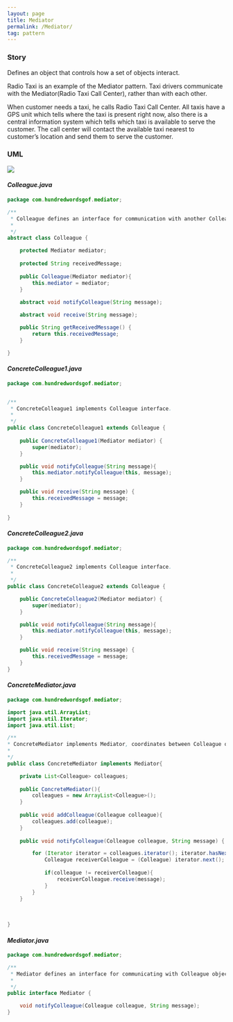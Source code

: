 ```yaml
---
layout: page
title: Mediator
permalink: /Mediator/
tag: pattern
---
```




### Story 

Defines an object that controls how a set of objects interact.

Radio Taxi is an example of the Mediator pattern.
Taxi drivers communicate with the Mediator(Radio Taxi Call Center), rather than with each other. 

When customer needs a taxi, he calls Radio Taxi Call Center. 
All taxis have a GPS unit which tells where the taxi is present right now, also there is a central information system which tells which taxi is available to serve the customer. 
The call center will contact the available taxi nearest to customer’s location and send them to serve the customer.



### UML 
![]({{site.baseurl}}/assets/img/mediator.png)

#### *Colleague.java* 
```java 
package com.hundredwordsgof.mediator;

/**
 * Colleague defines an interface for communication with another Colleague via mediator.
 *
 */
abstract class Colleague {

	protected Mediator mediator;
	
	protected String receivedMessage;
	
	public Colleague(Mediator mediator){
		this.mediator = mediator;
	}
	
	abstract void notifyColleague(String message);

	abstract void receive(String message);

	public String getReceivedMessage() {
		return this.receivedMessage;
	}

}
```

#### *ConcreteColleague1.java* 
```java 
package com.hundredwordsgof.mediator;


/**
 * ConcreteColleague1 implements Colleague interface.
 *
 */
public class ConcreteColleague1 extends Colleague {
	
	public ConcreteColleague1(Mediator mediator) {
		super(mediator);
	}

	public void notifyColleague(String message){
		this.mediator.notifyColleague(this, message);
	}

	public void receive(String message) {
		this.receivedMessage = message;
	}
		
}
```

#### *ConcreteColleague2.java* 
```java 
package com.hundredwordsgof.mediator;

/**
 * ConcreteColleague2 implements Colleague interface.
 *
 */
public class ConcreteColleague2 extends Colleague {

	public ConcreteColleague2(Mediator mediator) {
		super(mediator);
	}

	public void notifyColleague(String message){
		this.mediator.notifyColleague(this, message);
	}

	public void receive(String message) {
		this.receivedMessage = message;	
	}
}
```

#### *ConcreteMediator.java* 
```java 
package com.hundredwordsgof.mediator;

import java.util.ArrayList;
import java.util.Iterator;
import java.util.List;

/**
* ConcreteMediator implements Mediator, coordinates between Colleague objects.
*
*/
public class ConcreteMediator implements Mediator{

	private List<Colleague> colleagues;
	
	public ConcreteMediator(){	
		colleagues = new ArrayList<Colleague>();
	}
	
	public void addColleague(Colleague colleague){
		colleagues.add(colleague);
	}
	
	public void notifyColleague(Colleague colleague, String message) {

		for (Iterator iterator = colleagues.iterator(); iterator.hasNext();) {
			Colleague receiverColleague = (Colleague) iterator.next();
		
			if(colleague != receiverColleague){
				receiverColleague.receive(message);
			}
		}
	}
	
	
	
}
```

#### *Mediator.java* 
```java 
package com.hundredwordsgof.mediator;

/**
 * Mediator defines an interface for communicating with Colleague objects.
 *
 */
public interface Mediator {

	void notifyColleague(Colleague colleague, String message);
}
```

